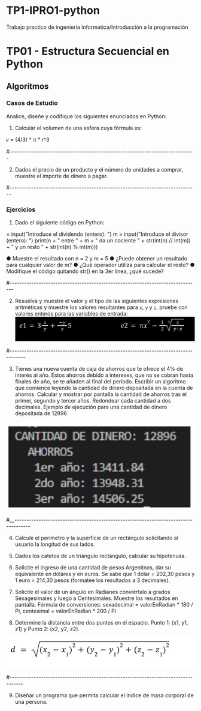 # TP1-IPRO1-python
Trabajo practico de ingenieria informatica/Introducción a la programación

# TP01 - Estructura Secuencial en Python

## Algoritmos

### Casos de Estudio

Analice, diseñe y codifique los siguientes enunciados en Python:

1. Calcular el volumen de una esfera cuya fórmula es:

𝑣 = (4/3) * π * 𝑟^3

#-----------------------------------------------------------------------------


2. Dados el precio de un producto y el número de unidades a comprar, muestre el importe de dinero a pagar.

#------------------------------------------------------------------------------

### Ejercicios

1. Dado el siguiente código en Python:

 = input("Introduce el dividendo (entero): ")
m = input("Introduce el divisor (entero): ")
print(n + " entre " + m + " da un cociente " + str(int(n) // int(m)) + " y un resto " + str(int(n) % int(m)))

● Muestre el resultado con n = 2 y m = 5
● ¿Puede obtener un resultado para cualquier valor de m?
● ¿Qué operador utiliza para calcular el resto?
● Modifique el código quitando str() en la 3er línea, ¿qué sucede?

#-------------------------------------------------------------------------------

2. Resuelva y muestre el valor y el tipo de las siguientes expresiones aritméticas y muestre los valores resultantes para `x`, `y` y `z`, pruebe con valores enteros para las variables de entrada:
![Texto alternativo de la imagen](./img/img1.png)

#------------------------------------------------------------------------------------

3. Tienes una nueva cuenta de caja de ahorros que te ofrece el 4% de interés al año. Estos ahorros debido a
intereses, que no se cobran hasta finales de año, se te añaden al final del período. Escribir un algoritmo que
comience leyendo la cantidad de dinero depositada en la cuenta de ahorros. Calcular y mostrar por pantalla la
cantidad de ahorros tras el primer, segundo y tercer años. Redondear cada cantidad a dos decimales. Ejemplo
de ejecución para una cantidad de dinero depositada de 12896

![Texto alternativo de la imagen](./img/img2.png)

#__------------------------------------------------------------------------------------

4. Calcule el perímetro y la superficie de un rectángulo solicitando al usuario la longitud de sus lados.

5. Dados los catetos de un triángulo rectángulo, calcular su hipotenusa.

6. Solicite el ingreso de una cantidad de pesos Argentinos, dar su equivalente en dólares y en euros. Se sabe que 1 dólar = 202,30 pesos y 1 euro = 214,30 pesos (formatee los resultados a 3 decimales).

7. Solicite el valor de un ángulo en Radianes conviértalo a grados Sexagesimales y luego a Centesimales. Muestre los resultados en pantalla. Fórmula de conversiones: sexadecimal = valorEnRadian * 180 / Pi, centesimal = valorEnRadian * 200 / Pi

8. Determine la distancia entre dos puntos en el espacio. Punto 1: (x1, y1, z1) y Punto 2: (x2, y2, z2).

![Texto alternativo de la imagen](./img/img3.png)

#-----------------------------------------------------------------------------------

9. Diseñar un programa que permita calcular el índice de masa corporal de una persona.


